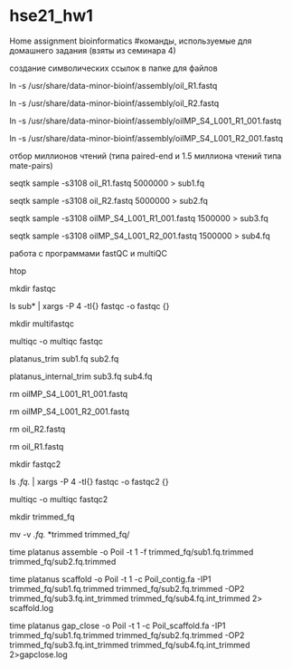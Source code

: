 # hse21_hw1
Home assignment bioinformatics
#команды, используемые для домашнего задания (взяты из семинара 4)

создание символических ссылок в папке для файлов

ln -s /usr/share/data-minor-bioinf/assembly/oil_R1.fastq

ln -s /usr/share/data-minor-bioinf/assembly/oil_R2.fastq

ln -s /usr/share/data-minor-bioinf/assembly/oilMP_S4_L001_R1_001.fastq

ln -s /usr/share/data-minor-bioinf/assembly/oilMP_S4_L001_R2_001.fastq

отбор миллионов чтений (типа paired-end и 1.5 миллиона чтений типа mate-pairs)

seqtk sample -s3108 oil_R1.fastq 5000000 > sub1.fq

seqtk sample -s3108 oil_R2.fastq 5000000 > sub2.fq

seqtk sample -s3108 oilMP_S4_L001_R1_001.fastq 1500000 > sub3.fq

seqtk sample -s3108 oilMP_S4_L001_R2_001.fastq 1500000 > sub4.fq

работа с программами fastQC и multiQC

htop

mkdir fastqc

ls sub* | xargs -P 4 -tI{} fastqc -o fastqc {}

mkdir multifastqc 

multiqc -o multiqc fastqc

platanus_trim sub1.fq sub2.fq

platanus_internal_trim sub3.fq sub4.fq

rm oilMP_S4_L001_R1_001.fastq

rm oilMP_S4_L001_R2_001.fastq

rm oil_R2.fastq

rm oil_R1.fastq


mkdir fastqc2

ls *.fq.* | xargs -P 4 -tI{} fastqc -o fastqc2 {}

multiqc -o multiqc fastqc2

mkdir trimmed_fq

mv -v *.fq.* *trimmed trimmed_fq/


time platanus assemble -o Poil -t 1 -f trimmed_fq/sub1.fq.trimmed trimmed_fq/sub2.fq.trimmed


time platanus scaffold -o Poil -t 1 -c Poil_contig.fa -IP1 trimmed_fq/sub1.fq.trimmed trimmed_fq/sub2.fq.trimmed -OP2 trimmed_fq/sub3.fq.int_trimmed trimmed_fq/sub4.fq.int_trimmed 2> scaffold.log

time platanus gap_close -o Poil -t 1 -c Poil_scaffold.fa -IP1 trimmed_fq/sub1.fq.trimmed trimmed_fq/sub2.fq.trimmed -OP2 trimmed_fq/sub3.fq.int_trimmed trimmed_fq/sub4.fq.int_trimmed 2>gapclose.log
